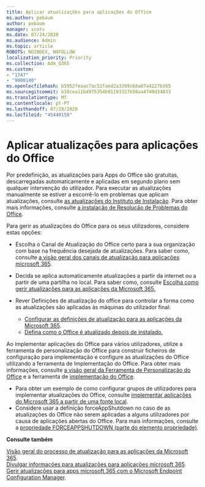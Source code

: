 ```yaml
---
title: Aplicar atualizações para aplicações do Office
ms.author: pebaum
author: pebaum
manager: scotv
ms.date: 07/24/2020
ms.audience: Admin
ms.topic: article
ROBOTS: NOINDEX, NOFOLLOW
localization_priority: Priority
ms.collection: Adm_O365
ms.custom:
- "1747"
- "9000140"
ms.openlocfilehash: b5952feaac7ac51faed2a3399c68a87a4227b165
ms.sourcegitcommit: b10cea11b4975354b91193327b58aa4740d34833
ms.translationtype: MT
ms.contentlocale: pt-PT
ms.lasthandoff: 07/28/2020
ms.locfileid: "45440158"
---
```

# <a name="apply-updates-for-office-apps"></a>Aplicar atualizações para aplicações do Office

Por predefinição, as atualizações para Apps do Office são gratuitas, descarregadas automaticamente e aplicadas em segundo plano sem qualquer intervenção do utilizador. Para executar as atualizações manualmente se estiver a escorrê-lo em problemas que aplicam atualizações, consulte [as atualizações do Instituto de Instalação](https://support.office.com/article/install-office-updates-2ab296f3-7f03-43a2-8e50-46de917611c5). Para obter mais informações, consulte [a instalação de Resolução de Problemas do Office](https://support.microsoft.com/office/troubleshoot-installing-office-35ff2def-e0b2-4dac-9784-4cf212c1f6c2?ui=en-us&rs=en-us&ad=us#O365Plans=signinorgid).

Para gerir as atualizações do Office para os seus utilizadores, considere estas opções:

- Escolha o Canal de Atualização do Office certo para a sua organização com base na frequência desejada de atualizações. Para saber como, consulte [a visão geral dos canais de atualização para aplicações microsoft 365](https://docs.microsoft.com/deployoffice/overview-of-update-channels-for-office-365-proplus).

- Decida se aplica automaticamente atualizações a partir da internet ou a partir de uma partilha no local. Para saber como, consulte [Escolha como gerir atualizações para as aplicações da Microsoft 365.](https://docs.microsoft.com/deployoffice/choose-how-to-manage-updates-to-office-365-proplus)

- Rever Definições de atualização do office para controlar a forma como as atualizações são aplicadas às máquinas do utilizador final:

    - [Configurar as definições de atualização para as aplicações da Microsoft 365](https://docs.microsoft.com/deployoffice/configure-update-settings-for-office-365-proplus).
    - [Defina como o Office é atualizado depois de instalado.](https://docs.microsoft.com/deployoffice/configuration-options-for-the-office-2016-deployment-tool#updates-element)

Ao implementar aplicações do Office para vários utilizadores, utilize a ferramenta de personalização do Office para construir ficheiros de configuração para implementação e configure as atualizações do Office utilizando a ferramenta de Implementação do Office. Para obter mais informações, consulte [a visão geral da Ferramenta de Personalização do Office](https://docs.microsoft.com/DeployOffice/overview-of-the-office-customization-tool-for-click-to-run) e a ferramenta de [implementação do Office](https://go.microsoft.com/fwlink/p/?LinkID=626065).

- Para obter um exemplo de como configurar grupos de utilizadores para implementar atualizações do Office, consulte [implementar aplicações do Microsoft 365 a partir de uma fonte local](https://docs.microsoft.com/deployoffice/deploy-office-365-proplus-from-a-local-source).
-   Considere usar a definição forceAppShutdown no caso de as atualizações do Office não serem aplicadas a alguns utilizadores por causa de aplicações abertas do Office. Para mais informações, consulte a [propriedade FORCEAPPSHUTDOWN (parte do elemento propriedade)](https://docs.microsoft.com/deployoffice/configuration-options-for-the-office-2016-deployment-tool#forceappshutdown-property-part-of-property-element). 

**Consulte também**

[Visão geral do processo de atualização para as aplicações da Microsoft 365](https://docs.microsoft.com/deployoffice/overview-of-the-update-process-for-office-365-proplus).  
[Divulgar informações para atualizações para aplicações microsoft 365](https://docs.microsoft.com/officeupdates/release-notes-office365-proplus).  
[Gerir atualizações para apps microsoft 365 com o Microsoft Endpoint Configuration Manager](https://docs.microsoft.com/deployoffice/manage-updates-to-office-365-proplus-with-system-center-configuration-manager).  
